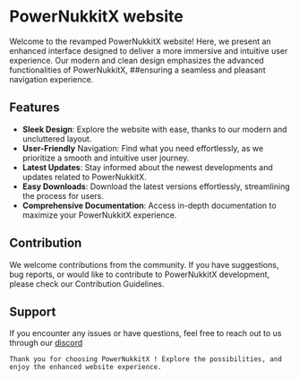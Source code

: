# PowerNukkitX website
Welcome to the revamped PowerNukkitX website! Here, we present an enhanced interface designed to deliver a more immersive and intuitive user experience. Our modern and clean design emphasizes the advanced functionalities of PowerNukkitX, ##ensuring a seamless and pleasant navigation experience.

## Features

- **Sleek Design**: Explore the website with ease, thanks to our modern and uncluttered layout.
- **User-Friendly** Navigation: Find what you need effortlessly, as we prioritize a smooth and intuitive user journey.
- **Latest Updates**: Stay informed about the newest developments and updates related to PowerNukkitX.
- **Easy Downloads**: Download the latest versions effortlessly, streamlining the process for users.
- **Comprehensive Documentation**: Access in-depth documentation to maximize your PowerNukkitX experience.

## Contribution
We welcome contributions from the community. If you have suggestions, bug reports, or would like to contribute to PowerNukkitX development, please check our Contribution Guidelines.

## Support
If you encounter any issues or have questions, feel free to reach out to us through our [discord](https://discord.gg/a8ewxd39x6)

``Thank you for choosing PowerNukkitX ! Explore the possibilities, and enjoy the enhanced website experience.``

